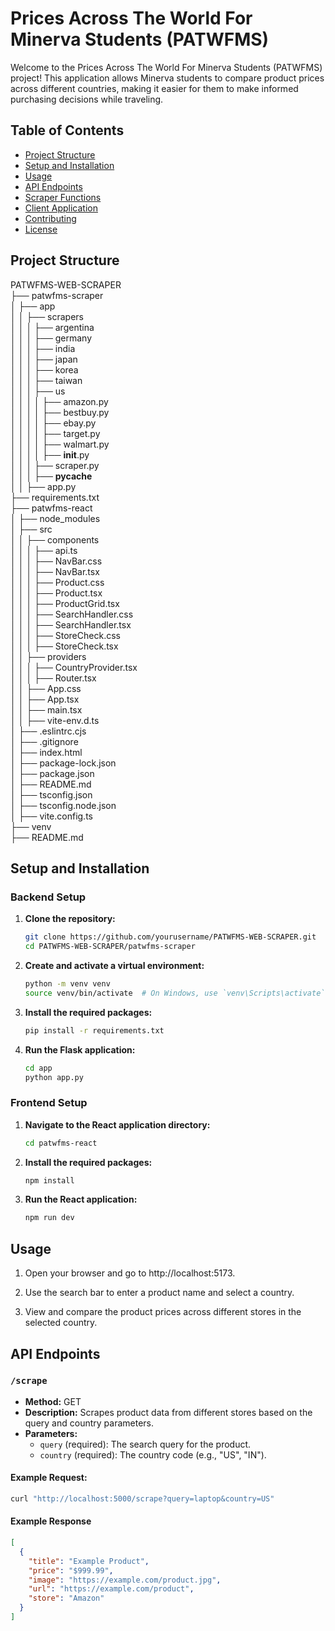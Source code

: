 # Prices Across The World For Minerva Students (PATWFMS)

Welcome to the Prices Across The World For Minerva Students (PATWFMS) project! This application allows Minerva students to compare product prices across different countries, making it easier for them to make informed purchasing decisions while traveling.

## Table of Contents

- [Project Structure](#project-structure)
- [Setup and Installation](#setup-and-installation)
- [Usage](#usage)
- [API Endpoints](#api-endpoints)
- [Scraper Functions](#scraper-functions)
- [Client Application](#client-application)
- [Contributing](#contributing)
- [License](#license)

## Project Structure

PATWFMS-WEB-SCRAPER
<br>├── patwfms-scraper
<br>│   ├── app
<br>│   │   ├── scrapers
<br>│   │   │   ├── argentina
<br>│   │   │   ├── germany
<br>│   │   │   ├── india
<br>│   │   │   ├── japan
<br>│   │   │   ├── korea
<br>│   │   │   ├── taiwan
<br>│   │   │   ├── us
<br>│   │   │   │   ├── amazon.py
<br>│   │   │   │   ├── bestbuy.py
<br>│   │   │   │   ├── ebay.py
<br>│   │   │   │   ├── target.py
<br>│   │   │   │   ├── walmart.py
<br>│   │   │   │   ├── __init__.py
<br>│   │   │   ├── scraper.py
<br>│   │   │   ├── __pycache__
<br>│   │   ├── app.py
<br>├── requirements.txt
<br>├── patwfms-react
<br>│   ├── node_modules
<br>│   ├── src
<br>│   │   ├── components
<br>│   │   │   ├── api.ts
<br>│   │   │   ├── NavBar.css
<br>│   │   │   ├── NavBar.tsx
<br>│   │   │   ├── Product.css
<br>│   │   │   ├── Product.tsx
<br>│   │   │   ├── ProductGrid.tsx
<br>│   │   │   ├── SearchHandler.css
<br>│   │   │   ├── SearchHandler.tsx
<br>│   │   │   ├── StoreCheck.css
<br>│   │   │   ├── StoreCheck.tsx
<br>│   │   ├── providers
<br>│   │   │   ├── CountryProvider.tsx
<br>│   │   │   ├── Router.tsx
<br>│   │   ├── App.css
<br>│   │   ├── App.tsx
<br>│   │   ├── main.tsx
<br>│   │   ├── vite-env.d.ts
<br>│   ├── .eslintrc.cjs
<br>│   ├── .gitignore
<br>│   ├── index.html
<br>│   ├── package-lock.json
<br>│   ├── package.json
<br>│   ├── README.md
<br>│   ├── tsconfig.json
<br>│   ├── tsconfig.node.json
<br>│   ├── vite.config.ts
<br>├── venv
<br>├── README.md


## Setup and Installation

### Backend Setup

1. **Clone the repository:**

   ```bash
   git clone https://github.com/yourusername/PATWFMS-WEB-SCRAPER.git
   cd PATWFMS-WEB-SCRAPER/patwfms-scraper
   ```

2. **Create and activate a virtual environment:**
    ```bash
    python -m venv venv
    source venv/bin/activate  # On Windows, use `venv\Scripts\activate`
    ```

3. **Install the required packages:**

   ```bash
   pip install -r requirements.txt
   ```
   
4. **Run the Flask application:**

   ```bash
   cd app
   python app.py
   ```

### Frontend Setup
1. **Navigate to the React application directory:**

   ```bash
   cd patwfms-react
   ```

2. **Install the required packages:**

    ```bash
    npm install
    ```

3. **Run the React application:**

   ```bash
   npm run dev
   ```

## Usage

1. Open your browser and go to http://localhost:5173.

2. Use the search bar to enter a product name and select a country.

3. View and compare the product prices across different stores in the selected country.

## API Endpoints

### `/scrape`
- **Method:** GET
- **Description:** Scrapes product data from different stores based on the query and country parameters.
- **Parameters:**
  - `query` (required): The search query for the product.
  - `country` (required): The country code (e.g., "US", "IN").

#### Example Request:
```bash
curl "http://localhost:5000/scrape?query=laptop&country=US"
```
#### Example Response

```json
[
  {
    "title": "Example Product",
    "price": "$999.99",
    "image": "https://example.com/product.jpg",
    "url": "https://example.com/product",
    "store": "Amazon"
  }
]
```